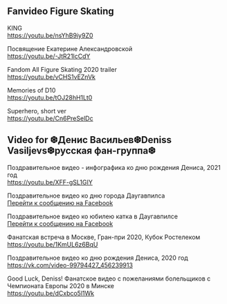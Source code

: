 <h2>Fanvideo Figure Skating</h2>

KING
<br>https://youtu.be/nsYhB9iy9Z0

Посвящение Екатерине Александровской
<br>https://youtu.be/-JtR21lcCdY

Fandom All Figure Skating 2020 trailer
<br>https://youtu.be/vCHS1vEZnVk

Memories of D10
<br>https://youtu.be/tOJ28hH1Lt0

Superhero, short ver
<br>https://youtu.be/Cn6PreSelDc

<h2>Video for &#10054;Денис Васильев&#10054;Deniss Vasiljevs&#10054;русская фан-группа&#10054; </h2>

Поздравительное видео - инфографика ко дню рождения Дениса, 2021 год
<br>https://youtu.be/XFF-gSL1GIY

Поздравительное видео ко дню города Даугавпилса
<br><a href="https://www.facebook.com/daugavpilsdome/videos/300793770942341/">Перейти к сообщению на Facebook</a>

Поздравительное видео ко юбилею катка в Даугавпилсе
<br><a href="https://www.facebook.com/sportaparvalde/videos/420125221992094/">Перейти к сообщению на Facebook</a>

Фанатская встреча в Москве, Гран-при 2020, Кубок Ростелеком
<br>https://youtu.be/1KmUL6z6BqU

Поздравительное видео ко дню рождения Дениса, 2020 год
<br>https://vk.com/video-99794427_456239913

Good Luck, Deniss! Фанатское видео с пожеланиями болельщиков с Чемпионата Европы 2020 в Минске
<br>https://youtu.be/dCxbco5l1Wk
